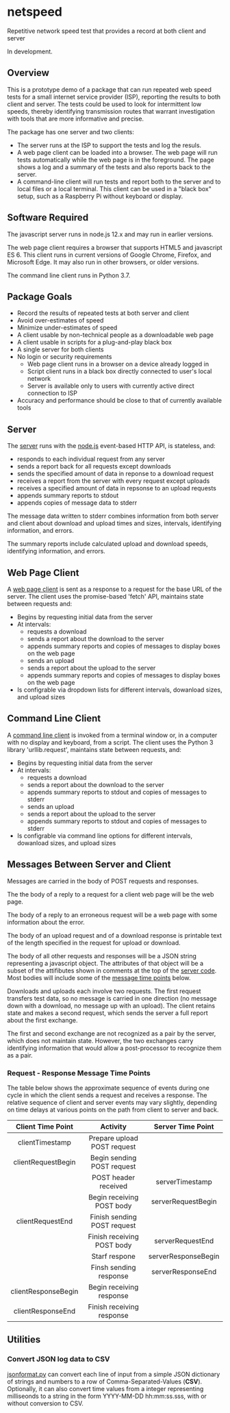 # netspeed
Repetitive network speed test that provides a record at both client and server

In development.

## Overview
This is a prototype demo of a package that can run repeated web speed tests for a small internet service provider (ISP), reporting the results to both client and server.  The tests  could be used to look for intermittent low speeds, thereby identifying transmission routes that warrant investigation with tools that are more informative and precise.

The package has one server and two clients:
* The server runs at the ISP to support the tests and log the resuls.
* A web page client can be loaded into a browser.  The web page will run tests automatically while the web page is in the foreground.  The page shows a log and a summary of the tests and also reports back to the server.
* A command-line client will run tests and report both to the server and to local files or a local terminal.  This client can be used in a "black box" setup, such as a Raspberry Pi without keyboard or display.

## Software Required

The javascript server runs in node.js 12.x and may run in earlier versions.

The web page client requires a browser that supports HTML5 and javascript ES 6.  This client runs in current versions of Google Chrome, Firefox, and Microsoft Edge.  It may also run in other browsers, or older versions.

The command line client runs in Python 3.7.

## Package Goals

* Record the results of repeated tests at both server and client
* Avoid over-estimates of speed
* Minimize under-estimates of speed
* A client usable by non-technical people as a downloadable web page
* A client usable in scripts for a plug-and-play black box
* A single server for both clients
* No login or security requirements
  * Web page client runs in a browser on a device already logged in
  * Script client runs in a black box directly connected to user's local network
  * Server is available only to users with currently active direct connection to ISP
* Accuracy and performance should be close to that of currently available tools

## Server
The [server](server.js) runs with the [node.js](https://nodejs.org/) event-based HTTP API, is stateless, and:

* responds to each individual request from any server
* sends a report back for all requests except downloads
* sends the specified amount of data in reponse to a download request
* receives a report from the server with every request except uploads
* receives a specified amount of data in repsonse to an upload requests
* appends summary reports to stdout
* appends copies of message data to stderr

The message data written to stderr combines information from both server and client about download and upload times and sizes, intervals, identifying information, and errors.

The summary reports include calculated upload and download speeds, identifying information, and errors.

## Web Page Client

A [web page client](client.html) is sent as a response to a request for the base URL of the server. The client uses the promise-based 'fetch' API, maintains state between requests and:

* Begins by requesting initial data from the server
* At intervals:
  * requests a download
  * sends a report about the download to the server
  * appends summary reports and copies of messages to display boxes on the web page
  * sends an upload
  * sends a report about the upload to the server
  * appends summary reports and copies of messages to display boxes on the web page
* Is configrable via dropdown lists for different intervals, dowanload sizes, and upload sizes

## Command Line Client

A [command line client](client.py) is invoked from a terminal window or, in a computer with no display and keyboard, from a script.  The client uses the Python 3 library 'urllib.request', maintains state between requests, and:

* Begins by requesting initial data from the server
* At intervals:
  * requests a download
  * sends a report about the download to the server
  * appends summary reports to stdout and copies of messages to stderr
  * sends an upload
  * sends a report about the upload to the server
  * appends summary reports to stdout and copies of messages to stderr
* Is configrable via command line options for different intervals, dowanload sizes, and upload sizes

## Messages Between Server and Client

Messages are carried in the body of POST requests and responses.

The the body of a reply to a request for a client web page will be the web page.

The body of a reply to an erroneous request will be a web page with some information about the error.

The body of an upload request and of a download response is printable text of the length specified in the request for upload or download.

The body of all other requests and responses will be a JSON string representing a javascript object.  The attributes of that object will be a subset of the attifibutes shown in comments at the top of the [server code](server.js).  Most bodies will include some of the [message time points](#request---response-message-time-points) below.

Downloads and uploads each involve two requests.  The first request transfers test data, so no message is carried in one direction (no message down with a download, no message up with an upload).  The client retains state and makes a second request, which sends the server a full report about the first exchange.

The first and second exchange are not recognized as a pair by the server, which does not maintain state.  However, the two exchanges carry identifying information that would allow a post-processor to recognize them as a pair.

### Request - Response Message Time Points

The table below shows the approximate sequence of events during one cycle in which the client sends a request and receives a response.  The relative sequence of client and server events may vary slightly, depending on time delays at various points on the path from client to server and back.

| Client Time Point | Activity | Server Time Point|
| :---: | :---: | :---:|
| clientTimestamp | Prepare upload POST request | |
| clientRequestBegin | Begin sending POST request | |
| | POST header received | serverTimestamp |
| | Begin receiving POST body | serverRequestBegin |
| clientRequestEnd | Finish sending POST request | |
| | Finish receiving POST body | serverRequestEnd |
| | Starf respone | serverResponseBegin
| | Finsh sending response | serverResponseEnd
| clientResponseBegin | Begin receiving response | |
| clientResponseEnd | Finish receiving response | |

## Utilities

### Convert JSON log data to CSV

[jsonformat.py](jsonformat.py) can convert each line of input from a simple JSON dictionary of strings and numbers to a row of Comma-Separated-Values (__CSV__).  Optionally, it can also convert time values from a integer representing milliseonds to a string in the form YYYY-MM-DD hh:mm:ss.sss, with or without conversion to CSV.
